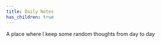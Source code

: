 ```yaml
---
title: Daily Notes
has_children: true
---
```

<head>
A place where I keep some random thoughts from day to day
</head>